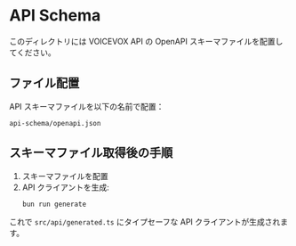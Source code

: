 # API Schema

このディレクトリには VOICEVOX API の OpenAPI スキーマファイルを配置してください。

## ファイル配置

API スキーマファイルを以下の名前で配置：

```
api-schema/openapi.json
```

## スキーマファイル取得後の手順

1. スキーマファイルを配置
2. API クライアントを生成:
   ```bash
   bun run generate
   ```

これで `src/api/generated.ts` にタイプセーフな API クライアントが生成されます。
